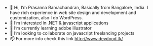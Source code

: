 - 👋 Hi, I’m Prasanna Ramachandran, Basically from Bangalore, India. I have rich experience in web site design and development and customization, also I do WordPress.
- 👀 I’m interested in .NET & javascript applications
- 🌱 I’m currently learning adobe illustrator
- 💞️ I’m looking to collaborate on javascript freelancing projects
- 📫 For more info check this link http://www.devdood.tk/


<!---
prasannagrchandran/prasannagrchandran is a ✨ special ✨ repository because its `README.md` (this file) appears on your GitHub profile.
You can click the Preview link to take a look at your changes.
--->
